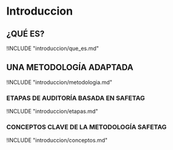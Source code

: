 
# Introduccion

## ¿QUÉ ES?

<!-- ¿Qué es? -->

!INCLUDE "introduccion/que_es.md"

## UNA METODOLOGÍA ADAPTADA

<!--  Una metodología adaptada -->

!INCLUDE "introduccion/metodologia.md"

### ETAPAS DE AUDITORÍA BASADA EN SAFETAG

<!-- Etapas de la auditoría en SAFETAG -->

!INCLUDE "introduccion/etapas.md"

### CONCEPTOS CLAVE DE LA METODOLOGÍA SAFETAG

!INCLUDE "introduccion/conceptos.md"
